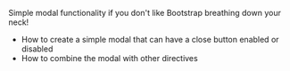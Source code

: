 Simple modal functionality if you don't like Bootstrap breathing down your neck!

* How to create a simple modal that can have a close button enabled or disabled
* How to combine the modal with other directives
